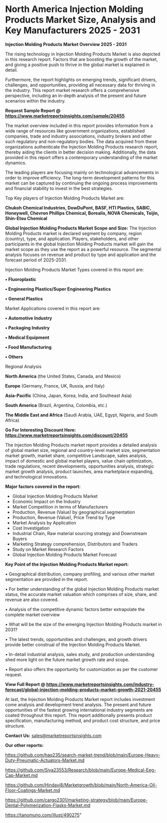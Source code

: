 # North America Injection Molding Products Market Size, Analysis and Key Manufacturers 2025 - 2031

<Strong> Injection Molding Products Market Overview 2025 - 2031</strong>

The rising technology in Injection Molding Products Market is also depicted in this research report. Factors that are boosting the growth of the market, and giving a positive push to thrive in the global market is explained in detail.

Furthermore, the report highlights on emerging trends, significant drivers, challenges, and opportunities, providing all necessary data for thriving in the industry. This report market research offers a comprehensive perspective, including an in-depth analysis of the present and future scenarios within the industry.

<strong>Request Sample Report @ <a href=https://www.marketreportsinsights.com/sample/20455>https://www.marketreportsinsights.com/sample/20455</a></strong>

The market overview included in this report provides information from a wide range of resources like government organizations, established companies, trade and industry associations, industry brokers and other such regulatory and non-regulatory bodies. The data acquired from these organizations authenticate the Injection Molding Products research report, thereby aiding the clients in better decision making. Additionally, the data provided in this report offers a contemporary understanding of the market dynamics.

The leading players are focusing mainly on technological advancements in order to improve efficiency. The long-term development patterns for this market can be captured by continuing the ongoing process improvements and financial stability to invest in the best strategies.

Top Key players of Injection Molding Products Market are:

<strong>Chukoh Chemical Industries, DowDuPont, BASF, HTI Plastics, SABIC, Honeywell, Chevron Phillips Chemical, Borealis, NOVA Chemicals, Teijin, Shin-Etsu Chemical</strong>

<strong><b>Global Injection Molding Products Market Scope and Size:</b></strong>
The Injection Molding Products market is declared segment by company, region (country), type, and application. Players, stakeholders, and other participants in the global Injection Molding Products market will gain the market scope as they use the report as a powerful resource. The segmental analysis focuses on revenue and product by type and application and the forecast period of 2025-2031.

Injection Molding Products Market Types covered in this report are:

<strong>• Fluoroplastic

• Engineering Plastics/Super Engineering Plastics

• General Plastics</strong>

Market Applications covered in this report are:

<strong>• Automotive Industry

• Packaging Industry

• Medical Equipment

• Food Manufacturing

• Others</strong> 

Regional Analysis

<strong>North America</strong> (the United States, Canada, and Mexico)

<strong>Europe</strong> (Germany, France, UK, Russia, and Italy)

<strong>Asia-Pacific</strong> (China, Japan, Korea, India, and Southeast Asia)

<strong>South America</strong> (Brazil, Argentina, Colombia, etc.)

<strong>The Middle East and Africa</strong> (Saudi Arabia, UAE, Egypt, Nigeria, and South Africa)

<strong>Go For Interesting Discount Here: <a href=https://www.marketreportsinsights.com/discount/20455>https://www.marketreportsinsights.com/discount/20455</a></strong>

The Injection Molding Products market report provides a detailed analysis of global market size, regional and country-level market size, segmentation market growth, market share, competitive Landscape, sales analysis, impact of domestic and global market players, value chain optimization, trade regulations, recent developments, opportunities analysis, strategic market growth analysis, product launches, area marketplace expanding, and technological innovations.

<strong><b>Major factors covered in the report:</b></strong>
<ul>
  <li>Global Injection Molding Products Market </li>
  <li>Economic Impact on the Industry</li>
  <li>Market Competition in terms of Manufacturers</li>
  <li>Production, Revenue (Value) by geographical segmentation</li>
  <li>Production, Revenue (Value), Price Trend by Type</li>
  <li>Market Analysis by Application</li>
  <li>Cost Investigation</li>
  <li>Industrial Chain, Raw material sourcing strategy and Downstream Buyers</li>
  <li>Marketing Strategy comprehension, Distributors and Traders</li>
  <li>Study on Market Research Factors</li>
  <li>Global Injection Molding Products Market Forecast</li>
</ul>

<strong><b>Key Point of the Injection Molding Products Market report:</b></strong>

• Geographical distribution, company profiling, and various other market segmentation are provided in the report.

• For better understanding of the global Injection Molding Products market status, the accurate market valuation which comprises of size, share, and revenue are also covered.

• Analysis of the competitive dynamic factors better extrapolate the complete market overview

• What will be the size of the emerging Injection Molding Products market in 2031?

• The latest trends, opportunities and challenges, and growth drivers provide better construal of the Injection Molding Products Market.

• In-detail industrial analysis, sales study, and production understanding shed more light on the future market growth rate and scope.

• Report also offers the opportunity for customization as per the customer request.

<strong><b>View Full Report @ <a href=https://www.marketreportsinsights.com/industry-forecast/global-injection-molding-products-market-growth-2021-20455>https://www.marketreportsinsights.com/industry-forecast/global-injection-molding-products-market-growth-2021-20455</a></b></strong>


At last, the Injection Molding Products Market report includes investment come analysis and development trend analysis. The present and future opportunities of the fastest growing international industry segments are coated throughout this report. This report additionally presents product specification, manufacturing method, and product cost structure, and price structure.

<strong>Contact Us:</strong>
sales@marketreportsinsights.com

<strong>Our other reports:</strong>

<a href=https://github.com/haq235/search-market-trend/blob/main/Europe-Heavy-Duty-Pneumatic-Actuators-Market.md>https://github.com/haq235/search-market-trend/blob/main/Europe-Heavy-Duty-Pneumatic-Actuators-Market.md</a>

<a href=https://github.com/Siya23553/Research/blob/main/Europe-Medical-Eeg-Cap-Market.md>https://github.com/Siya23553/Research/blob/main/Europe-Medical-Eeg-Cap-Market.md</a>

<a href=https://github.com/Hindavi8/Marketgrowth/blob/main/North-America-Oil-Floor-Coatings-Market.md>https://github.com/Hindavi8/Marketgrowth/blob/main/North-America-Oil-Floor-Coatings-Market.md</a>

<a href=https://github.com/cargo2301/marketing-strategy/blob/main/Europe-Dental-Polymerization-Flasks-Market.md>https://github.com/cargo2301/marketing-strategy/blob/main/Europe-Dental-Polymerization-Flasks-Market.md</a>

<a href=https://tanomuno.com/illust/490275>https://tanomuno.com/illust/490275</a>"
